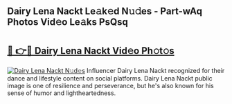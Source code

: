 ## Dairy Lena Nackt Le𝚊k𝚎d N𝚞𝚍es - Part-wAq Photos Vid𝚎o Le𝚊ks PsQsq

# <h2><a href="http://fb7o2mk.evod.top/?m=Dairy+Lena+Nackt">🔗 👉🔴 Dairy Lena Nackt Vid𝚎o Ph𝚘t𝚘s</a></h2>

[![Dairy Lena Nackt N𝚞d𝚎s](https://i.imgur.com/8V9OHl7.gif)](http://fb7o2mk.evod.top/?m=Dairy+Lena+Nackt)
Influencer Dairy Lena Nackt recognized for their dance and lifestyle content on social platforms. Dairy Lena Nackt public image is one of resilience and perseverance, but he's also known for his sense of humor and lightheartedness. 
